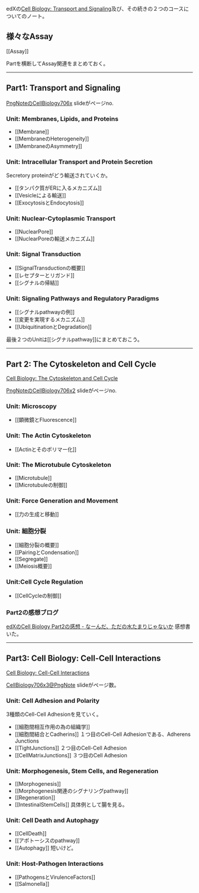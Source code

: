 edXの[Cell Biology: Transport and Signaling](https://www.edx.org/course/cell-biology-transport)及び、その続きの２つのコースについてのノート。

## 様々なAssay

[[Assay]]

Partを横断してAssay関連をまとめておく。

----
## Part1: Transport and Signaling

[PngNoteのCellBiology706x](https://karino2.github.io/ImageGallery/CellBiology706x.html#lg=1&slide=0) slideがページno.

### Unit: Membranes, Lipids, and Proteins

- [[Membrane]]
- [[MembraneのHeterogeneity]]
- [[MembraneのAsymmetry]]

### Unit: Intracellular Transport and Protein Secretion

Secretory proteinがどう輸送されていくか。

- [[タンパク質がERに入るメカニズム]]
- [[Vesicleによる輸送]]
- [[ExocytosisとEndocytosis]]

### Unit: Nuclear-Cytoplasmic Transport

- [[NuclearPore]]
- [[NuclearPoreの輸送メカニズム]]

### Unit: Signal Transduction

- [[SignalTransductionの概要]]
- [[レセプターとリガンド]]
- [[シグナルの帰結]]

### Unit: Signaling Pathways and Regulatory Paradigms

- [[シグナルpathwayの例]]
- [[変更を実現するメカニズム]]
- [[UbiquitinationとDegradation]]

最後２つのUnitは[[シグナルpathway]]にまとめておこう。

----

## Part 2: The Cytoskeleton and Cell Cycle

[Cell Biology: The Cytoskeleton and Cell Cycle](https://www.edx.org/course/cell-biology-2)

[PngNoteのCellBiology706x2](https://karino2.github.io/ImageGallery/CellBiology706x2.html#lg=1&slide=0) slideがページno.

### Unit: Microscopy

- [[顕微鏡とFluorescence]]

### Unit: The Actin Cytoskeleton

- [[Actinとそのポリマー化]]

### Unit: The Microtubule Cytoskeleton

- [[Microtubule]]
- [[Microtubuleの制御]]

### Unit: Force Generation and Movement

- [[力の生成と移動]]

### Unit: 細胞分裂

- [[細胞分裂の概要]]
- [[PairingとCondensation]]
- [[Segregate]]
- [[Meiosis概要]]

### Unit:Cell Cycle Regulation

- [[CellCycleの制御]]

### Part2の感想ブログ

[edXのCell Biology Part2の感想 - なーんだ、ただの水たまりじゃないか](https://karino2.github.io/2022/05/19/cell_biology_part2_finish.html) 感想書いた。

----

## Part3: Cell Biology: Cell-Cell Interactions

[Cell Biology: Cell-Cell Interactions](https://www.edx.org/course/cell-biology-3)

[CellBiology706x3@PngNote](https://karino2.github.io/ImageGallery/CellBiology706x3.html#lg=1&slide=0) slideがページ数。

### Unit: Cell Adhesion and Polarity

3種類のCell-Cell Adhesionを見ていく。

- [[細胞間相互作用の為の組織学]]
- [[細胞間結合とCadherins]] １つ目のCell-Cell Adhesionである、Adherens Junctions
- [[TightJunctions]] ２つ目のCell-Cell Adhesion
- [[CellMatrixJunctions]] ３つ目のCell Adhesion

### Unit: Morphogenesis, Stem Cells, and Regeneration

- [[Morphogenesis]]
- [[Morphogenesis関連のシグナリングpathway]]
- [[Regeneration]]
- [[IntestinalStemCells]] 具体例として腸を見る。

### Unit: Cell Death and Autophagy

- [[CellDeath]]
- [[アポトーシスのpathway]]
- [[Autophagy]] 短いけど。

### Unit: Host-Pathogen Interactions

- [[PathogensとVirulenceFactors]]
- [[Salmonella]]


